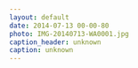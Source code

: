 ```yaml
---
layout: default
date: 2014-07-13 00-00-80
photo: IMG-20140713-WA0001.jpg
caption_header: unknown
caption: unknown
---
```

